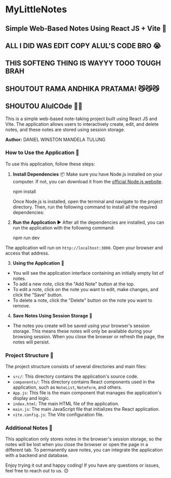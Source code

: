 # MyLittleNotes
## Simple Web-Based Notes Using React JS + Vite 📝

## ALL I DID WAS EDIT COPY ALUL'S CODE BRO 😭
## THIS SOFTENG THING IS WAYYY TOOO TOUGH BRAH
## SHOUTOUT RAMA ANDHIKA PRATAMA! 😼😼😼
## SHOUTOU AlulCOde 🧑‍💻

This is a simple web-based note-taking project built using React JS and Vite. The application allows users to interactively create, edit, and delete notes, and these notes are stored using session storage.

**Author:** DANIEL WINSTON MANDELA TULUNG

### How to Use the Application 🚀

To use this application, follow these steps:

1. **Install Dependencies** 📦
   Make sure you have Node.js installed on your computer. If not, you can download it from the [official Node.js website](https://nodejs.org/).

   npm install

   Once Node.js is installed, open the terminal and navigate to the project directory. Then, run the following command to install all the required dependencies:


2. **Run the Application** ▶️
After all the dependencies are installed, you can run the application with the following command:

   npm run dev

The application will run on `http://localhost:3000`. Open your browser and access that address.

3. **Using the Application** 📓
- You will see the application interface containing an initially empty list of notes.
- To add a new note, click the "Add Note" button at the top.
- To edit a note, click on the note you want to edit, make changes, and click the "Save" button.
- To delete a note, click the "Delete" button on the note you want to remove.

4. **Save Notes Using Session Storage** 💾
- The notes you create will be saved using your browser's session storage. This means these notes will only be available during your browsing session. When you close the browser or refresh the page, the notes will persist.

### Project Structure 📂

The project structure consists of several directories and main files:

- `src/`: This directory contains the application's source code.
- `components/`: This directory contains React components used in the application, such as `NoteList`, `NoteForm`, and others.
- `App.js`: This file is the main component that manages the application's display and logic.
- `index.html`: The main HTML file of the application.
- `main.js`: The main JavaScript file that initializes the React application.
- `vite.config.js`: The Vite configuration file.

### Additional Notes 📌

This application only stores notes in the browser's session storage, so the notes will be lost when you close the browser or open the page in a different tab. To permanently save notes, you can integrate the application with a backend and database.

Enjoy trying it out and happy coding! If you have any questions or issues, feel free to reach out to us. 😊
